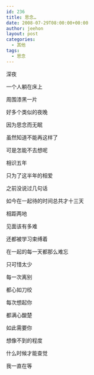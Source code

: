 ```yaml
---
id: 236
title: 思念…
date: 2008-07-29T08:00:00+00:00
author: jeehon
layout: post
categories:
  - 其他
tags:
  - 思念
---
```

深夜
  
一个人躺在床上
  
周围漆黑一片
  
好多个类似的夜晚
  
因为思念而无眠
  
虽然知道不能再这样了
  
可是怎能不去想呢
  
相识五年
  
只为了这半年的相爱
  
之前没说过几句话
  
如今在一起待的时间总共才十三天
  
相距两地
  
见面该有多难
  
还都被学习束缚着
  
在一起的每一天都那么难忘
  
只可惜太少
  
每一次离别
  
都心如刀绞
  
每次想起你
  
都满心酸楚
  
如此需要你
  
想像不到的程度
  
什么时候才能查觉
  
我一直在等